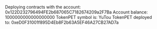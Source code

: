 Deploying contracts with the account: 0x122D232796494FE2b687065C7182674209a2F7Ba
Account balance: 1000000000000000000
TokenPET symbol is: YuTou
TokenPET deployed to: 0xeD0F31001f895D4Eb8F2b63A5EF46A27CB27AD7a
